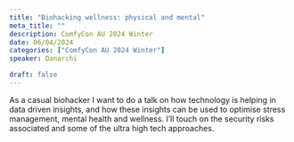 ```yaml
---
title: "Biohacking wellness: physical and mental"
meta_title: ""
description: ComfyCon AU 2024 Winter
date: 06/04/2024
categories: ["ComfyCon AU 2024 Winter"]
speaker: Danarchi

draft: false
---
```

As a casual biohacker I want to do a talk on how technology is helping in data driven insights, and how these insights can be used to optimise stress management, mental health and wellness. I’ll touch on the security risks associated and some of the ultra high tech approaches. 
